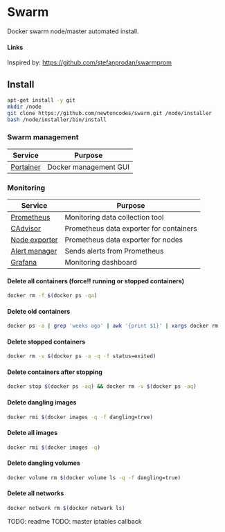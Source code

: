 # Swarm

Docker swarm node/master automated install.

#### Links

Inspired by: https://github.com/stefanprodan/swarmprom

## Install

```bash
apt-get install -y git
mkdir /node
git clone https://github.com/newtoncodes/swarm.git /node/installer
bash /node/installer/bin/install
```

### Swarm management

| Service | Purpose |
| ------ | ----- |
| [Portainer](https://hub.docker.com/r/portainer/portainer/) | Docker management GUI |

### Monitoring

| Service | Purpose |
| ------ | ----- |
| [Prometheus](https://hub.docker.com/r/prom/prometheus/) | Monitoring data collection tool |
| [CAdvisor](https://hub.docker.com/r/google/cadvisor/) | Prometheus data exporter for containers  |
| [Node exporter](https://hub.docker.com/r/basi/node-exporter/) | Prometheus data exporter for nodes |
| [Alert manager](https://hub.docker.com/r/prom/alertmanager/) | Sends alerts from Prometheus |
| [Grafana](https://hub.docker.com/r/grafana/grafana/) | Monitoring dashboard |


#### Delete all containers (force!! running or stopped containers)

```bash
docker rm -f $(docker ps -qa)
```

#### Delete old containers

```bash
docker ps -a | grep 'weeks ago' | awk '{print $1}' | xargs docker rm
```

#### Delete stopped containers

```bash
docker rm -v $(docker ps -a -q -f status=exited)
```

#### Delete containers after stopping

```bash
docker stop $(docker ps -aq) && docker rm -v $(docker ps -aq)
```

#### Delete dangling images

```bash
docker rmi $(docker images -q -f dangling=true)
```

#### Delete all images

```bash
docker rmi $(docker images -q)
```

#### Delete dangling volumes

```bash
docker volume rm $(docker volume ls -q -f dangling=true)
```

#### Delete all networks

```bash
docker network rm $(docker network ls)
```


TODO: readme
TODO: master iptables callback